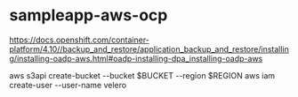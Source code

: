 # sampleapp-aws-ocp
https://docs.openshift.com/container-platform/4.10//backup_and_restore/application_backup_and_restore/installing/installing-oadp-aws.html#oadp-installing-dpa_installing-oadp-aws

aws s3api create-bucket --bucket $BUCKET --region $REGION
aws iam create-user --user-name velero
